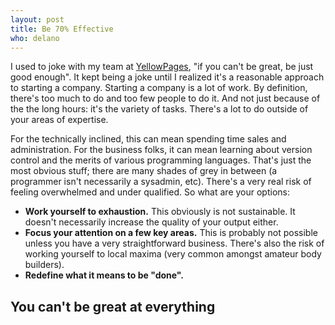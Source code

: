 ```yaml
---
layout: post
title: Be 70% Effective
who: delano
---
```


I used to joke with my team at [YellowPages](http://www.yellowpages.ca/), "if you can't be great, be just good enough". It kept being a joke until I realized it's a reasonable approach to starting a company. Starting a company is a lot of work. By definition, there's too much to do and too few people to do it. And not just because of the the long hours: it's the variety of tasks. There's a lot to do outside of your areas of expertise. 

For the technically inclined, this can mean spending time sales and administration. For the business folks, it can mean learning about version control and the merits of various programming languages. That's just the most obvious stuff; there are many shades of grey in between (a programmer isn't necessarily a sysadmin, etc). There's a very real risk of feeling overwhelmed and under qualified. So what are your options:

* **Work yourself to exhaustion.** This obviously is not sustainable. It doesn't necessarily increase the quality of your output either. 
* **Focus your attention on a few key areas.** This is probably not possible unless you have a very straightforward business. There's  also the risk of working yourself to local maxima (very common amongst amateur body builders). 
* **Redefine what it means to be "done".** 

## You can't be great at everything ##


